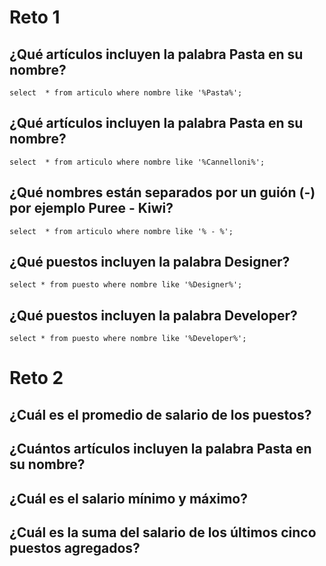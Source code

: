 # Reto 1

## ¿Qué artículos incluyen la palabra Pasta en su nombre?
``` select  * from articulo where nombre like '%Pasta%'; ```
## ¿Qué artículos incluyen la palabra Pasta en su nombre?
``` select  * from articulo where nombre like '%Cannelloni%'; ```
## ¿Qué nombres están separados por un guión (-) por ejemplo Puree - Kiwi?
``` select  * from articulo where nombre like '% - %'; ```
## ¿Qué puestos incluyen la palabra Designer?
``` select * from puesto where nombre like '%Designer%'; ```
## ¿Qué puestos incluyen la palabra Developer?
``` select * from puesto where nombre like '%Developer%'; ```

# Reto 2

##

## ¿Cuál es el promedio de salario de los puestos?
## ¿Cuántos artículos incluyen la palabra Pasta en su nombre?
## ¿Cuál es el salario mínimo y máximo?
## ¿Cuál es la suma del salario de los últimos cinco puestos agregados?

